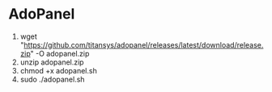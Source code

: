 # AdoPanel

1. wget "https://github.com/titansys/adopanel/releases/latest/download/release.zip" -O adopanel.zip
2. unzip adopanel.zip
3. chmod +x adopanel.sh
4. sudo ./adopanel.sh